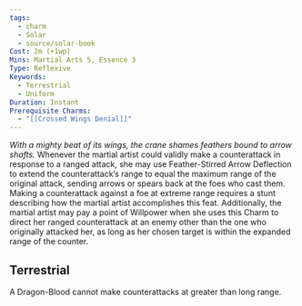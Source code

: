 ```yaml
---
tags:
  - charm
  - Solar
  - source/solar-book
Cost: 2m (+1wp)
Mins: Martial Arts 5, Essence 3
Type: Reflexive
Keywords:
  - Terrestrial
  - Uniform
Duration: Instant
Prerequisite Charms:
  - "[[Crossed Wings Denial]]"
---
```

*With a mighty beat of its wings, the crane shames feathers bound to arrow shafts.* 
Whenever the martial artist could validly make a counterattack in response to a ranged attack, she may use Feather-Stirred Arrow Deflection to extend the counterattack’s range to equal the maximum range of the original attack, sending arrows or spears back at the foes who cast them. Making a counterattack against a foe at extreme range requires a stunt describing how the martial artist accomplishes this feat. 
Additionally, the martial artist may pay a point of Willpower when she uses this Charm to direct her ranged counterattack at an enemy other than the one who originally attacked her, as long as her chosen target is within the expanded range of the counter. 
## Terrestrial
A Dragon-Blood cannot make counterattacks at greater than long range.